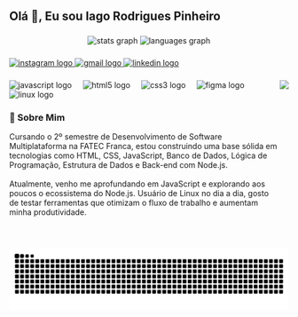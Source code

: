 <h2 align="left">Olá 👋, Eu sou Iago Rodrigues Pinheiro</h2>

###

<div align="center">
  <img src="https://github-readme-stats.vercel.app/api?username=iago65&hide_title=false&hide_rank=false&show_icons=true&include_all_commits=true&count_private=true&disable_animations=false&theme=merko&locale=pt-br&hide_border=false" height="150" alt="stats graph"  />
  <img src="https://github-readme-stats.vercel.app/api/top-langs?username=iago65&locale=pt-br&hide_title=false&layout=compact&card_width=320&langs_count=5&theme=merko&hide_border=false" height="150" alt="languages graph"  />
</div>

###

<div align="left">
  <a href="https://www.instagram.com/iago_.pinheiro/?next=%2F" target="_blank">
    <img src="https://img.shields.io/static/v1?message=Instagram&logo=instagram&label=&color=E4405F&logoColor=white&labelColor=&style=for-the-badge" height="35" alt="instagram logo"  />
  </a>
  <a href="mailto:iagoo.pinheiro73@gmail.com" target="_blank">
    <img src="https://img.shields.io/static/v1?message=Gmail&logo=gmail&label=&color=D14836&logoColor=white&labelColor=&style=for-the-badge" height="35" alt="gmail logo"  />
  </a>
  <a href="https://www.linkedin.com/in/iago-pinheiroo/" target="_blank">
    <img src="https://img.shields.io/static/v1?message=LinkedIn&logo=linkedin&label=&color=0077B5&logoColor=white&labelColor=&style=for-the-badge" height="35" alt="linkedin logo"  />
  </a>
</div>

###

<img align="right" height="250" src="https://i.postimg.cc/bvCzbgCg/imagem-Readme-Round.png" />

###

<div align="left">
  <img src="https://cdn.jsdelivr.net/gh/devicons/devicon/icons/javascript/javascript-original.svg" height="30" alt="javascript logo"  />
  <img width="12" />
  <img src="https://cdn.jsdelivr.net/gh/devicons/devicon/icons/html5/html5-original.svg" height="30" alt="html5 logo"  />
  <img width="12" />
  <img src="https://cdn.jsdelivr.net/gh/devicons/devicon/icons/css3/css3-original.svg" height="30" alt="css3 logo"  />
  <img width="12" />
  <img src="https://cdn.jsdelivr.net/gh/devicons/devicon/icons/figma/figma-original.svg" height="30" alt="figma logo"  />
  <img width="12" />
  <img src="https://cdn.jsdelivr.net/gh/devicons/devicon/icons/linux/linux-original.svg" height="30" alt="linux logo"  />
</div>

<div align="left">
  <h3>🧠 Sobre Mim</h3>
  <p>
    Cursando o 2º semestre de Desenvolvimento de Software Multiplataforma na FATEC Franca, estou construindo uma base sólida em tecnologias como HTML, CSS, JavaScript, Banco de Dados, Lógica de Programação, Estrutura de Dados e Back-end com Node.js. <br><br>
    Atualmente, venho me aprofundando em JavaScript e explorando aos poucos o ecossistema do Node.js. Usuário de Linux no dia a dia, gosto de testar ferramentas que otimizam o fluxo de trabalho e aumentam minha produtividade. <br><br>
  </p>
</div>


###

<br clear="both">

<img src="https://raw.githubusercontent.com/iago65/iago65/output/snake.svg" alt="Snake animation" />

###
